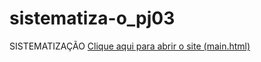 # sistematiza-o_pj03
SISTEMATIZAÇÃO
[Clique aqui para abrir o site (main.html)](https://htmlpreview.github.io/?https://github.com/joaoduartecb/sistematiza-o_pj03/blob/main/main.html/main.html)
